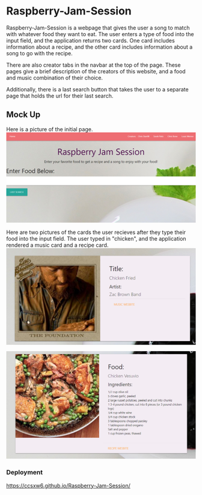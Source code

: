 # Raspberry-Jam-Session
Raspberry-Jam-Session is a webpage that gives the user a song to match with whatever food they want to eat. The user enters a type of food into the input field, and the application returns two cards. One card includes information about a recipe, and the other card includes information about a song to go with the recipe. 

There are also creator tabs in the navbar at the top of the page. These pages give a brief description of the creators of this website, and a food and music combination of their choice.

Additionally, there is a last search button that takes the user to a separate page that holds the url for their last search. 

## Mock Up
Here is a picture of the initial page. 
![Front-Page](assets/images/first_page.PNG)

Here are two pictures of the cards the user recieves after they type their food into the input field. The user typed in "chicken", and the application rendered a music card and a recipe card.
![First-Card](assets/images/first_card.PNG)

![Second-Card](assets/images/second_card.PNG)

### Deployment
https://ccsxw6.github.io/Raspberry-Jam-Session/ 